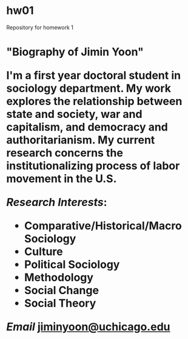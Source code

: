 # hw01
Repository for homework 1

<h1> "Biography of Jimin Yoon"

I'm a first year doctoral student in **sociology** department. My work explores the relationship between state and society, war and capitalism, and democracy and authoritarianism. My current research concerns the institutionalizing process of labor movement in the U.S. 

*Research Interests*:
* Comparative/Historical/Macro Sociology
* Culture
* Political Sociology
* Methodology
* Social Change
* Social Theory

*Email*
[jiminyoon@uchicago.edu](mailto:jiminyoon@uchicago.edu)